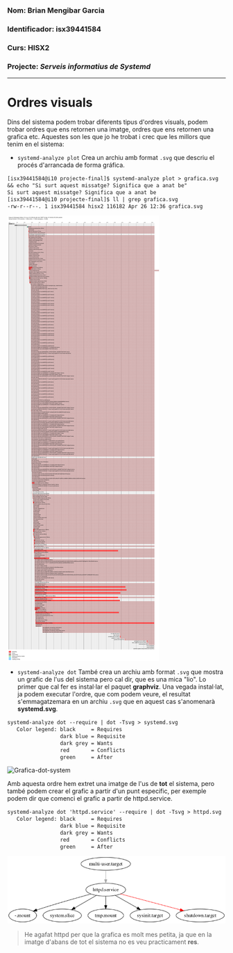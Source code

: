 ### Nom: Brian Mengibar Garcia

### Identificador: isx39441584

### Curs: HISX2

### Projecte: _Serveis informatius de Systemd_
------------------------------------------------------

# Ordres visuals
Dins del sistema podem trobar diferents tipus d'ordres visuals, podem
trobar ordres que ens retornen una imatge, ordres que ens retornen una
grafica etc. Aquestes son les que jo he trobat i crec que les millors
que tenim en el sistema:

* ``systemd-analyze plot``
Crea un archiu amb format ``.svg`` que descriu el procés d'arrancada de 
forma gráfica. 

```
[isx39441584@i10 projecte-final]$ systemd-analyze plot > grafica.svg && echo "Si surt aquest missatge? Significa que a anat be"
Si surt aquest missatge? Significa que a anat be
[isx39441584@i10 projecte-final]$ ll | grep grafica.svg
-rw-r--r--. 1 isx39441584 hisx2 116182 Apr 26 12:36 grafica.svg
```

![Grafica-plot](./grafiques/grafica_plot.svg)

* ``systemd-analyze dot``
També crea un archiu amb format ``.svg`` que mostra un grafic de l'us
del sistema pero cal dir, que es una mica "lio". Lo primer que cal fer
es instal·lar el paquet **graphviz**. Una vegada instal·lat, ja podem 
executar l'ordre, que com podem veure, el resultat s'emmagatzemara en un
archiu ``.svg`` que en aquest cas s'anomenarà **systemd.svg**.

```
systemd-analyze dot --require | dot -Tsvg > systemd.svg
   Color legend: black     = Requires
                 dark blue = Requisite
                 dark grey = Wants
                 red       = Conflicts
                 green     = After
```

![Grafica-dot-system](./grafiques/grafica_dot.svg)

Amb aquesta ordre hem extret una imatge de l'us de **tot** el sistema,
pero també podem crear el grafic a partir d'un punt especific, per exemple
podem dir que comenci el grafic a partir de httpd.service.

```
systemd-analyze dot 'httpd.service' --require | dot -Tsvg > httpd.svg
   Color legend: black     = Requires
                 dark blue = Requisite
                 dark grey = Wants
                 red       = Conflicts
                 green     = After
```

![Grafica-dot-httpd](./grafiques/httpd.png)

> He agafat httpd per que la grafica es molt mes petita, ja que en
la imatge d'abans de tot el sistema no es veu practicament **res**.
